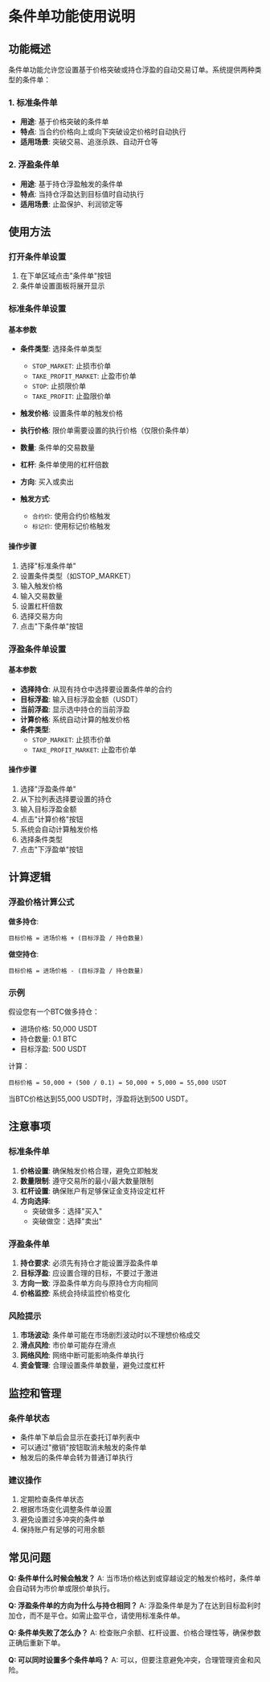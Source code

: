# 条件单功能使用说明

## 功能概述

条件单功能允许您设置基于价格突破或持仓浮盈的自动交易订单。系统提供两种类型的条件单：

### 1. 标准条件单
- **用途**: 基于价格突破的条件单
- **特点**: 当合约价格向上或向下突破设定价格时自动执行
- **适用场景**: 突破交易、追涨杀跌、自动开仓等

### 2. 浮盈条件单
- **用途**: 基于持仓浮盈触发的条件单
- **特点**: 当持仓浮盈达到目标值时自动执行
- **适用场景**: 止盈保护、利润锁定等

## 使用方法

### 打开条件单设置
1. 在下单区域点击"条件单"按钮
2. 条件单设置面板将展开显示

### 标准条件单设置

#### 基本参数
- **条件类型**: 选择条件单类型
  - `STOP_MARKET`: 止损市价单
  - `TAKE_PROFIT_MARKET`: 止盈市价单
  - `STOP`: 止损限价单
  - `TAKE_PROFIT`: 止盈限价单

- **触发价格**: 设置条件单的触发价格
- **执行价格**: 限价单需要设置的执行价格（仅限价条件单）
- **数量**: 条件单的交易数量
- **杠杆**: 条件单使用的杠杆倍数
- **方向**: 买入或卖出
- **触发方式**: 
  - `合约价`: 使用合约价格触发
  - `标记价`: 使用标记价格触发

#### 操作步骤
1. 选择"标准条件单"
2. 设置条件类型（如STOP_MARKET）
3. 输入触发价格
4. 输入交易数量
5. 设置杠杆倍数
6. 选择交易方向
7. 点击"下条件单"按钮

### 浮盈条件单设置

#### 基本参数
- **选择持仓**: 从现有持仓中选择要设置条件单的合约
- **目标浮盈**: 输入目标浮盈金额（USDT）
- **当前浮盈**: 显示选中持仓的当前浮盈
- **计算价格**: 系统自动计算的触发价格
- **条件类型**: 
  - `STOP_MARKET`: 止损市价单
  - `TAKE_PROFIT_MARKET`: 止盈市价单

#### 操作步骤
1. 选择"浮盈条件单"
2. 从下拉列表选择要设置的持仓
3. 输入目标浮盈金额
4. 点击"计算价格"按钮
5. 系统会自动计算触发价格
6. 选择条件类型
7. 点击"下浮盈单"按钮

## 计算逻辑

### 浮盈价格计算公式

**做多持仓**:
```
目标价格 = 进场价格 + (目标浮盈 / 持仓数量)
```

**做空持仓**:
```
目标价格 = 进场价格 - (目标浮盈 / 持仓数量)
```

### 示例

假设您有一个BTC做多持仓：
- 进场价格: 50,000 USDT
- 持仓数量: 0.1 BTC
- 目标浮盈: 500 USDT

计算：
```
目标价格 = 50,000 + (500 / 0.1) = 50,000 + 5,000 = 55,000 USDT
```

当BTC价格达到55,000 USDT时，浮盈将达到500 USDT。

## 注意事项

### 标准条件单
1. **价格设置**: 确保触发价格合理，避免立即触发
2. **数量限制**: 遵守交易所的最小/最大数量限制
3. **杠杆设置**: 确保账户有足够保证金支持设定杠杆
4. **方向选择**: 
   - 突破做多：选择"买入"
   - 突破做空：选择"卖出"

### 浮盈条件单
1. **持仓要求**: 必须先有持仓才能设置浮盈条件单
2. **目标浮盈**: 应设置合理的目标，不要过于激进
3. **方向一致**: 浮盈条件单方向与原持仓方向相同
4. **价格监控**: 系统会持续监控价格变化

### 风险提示
1. **市场波动**: 条件单可能在市场剧烈波动时以不理想价格成交
2. **滑点风险**: 市价单可能存在滑点
3. **网络风险**: 网络中断可能影响条件单执行
4. **资金管理**: 合理设置条件单数量，避免过度杠杆

## 监控和管理

### 条件单状态
- 条件单下单后会显示在委托订单列表中
- 可以通过"撤销"按钮取消未触发的条件单
- 触发后的条件单会转为普通订单执行

### 建议操作
1. 定期检查条件单状态
2. 根据市场变化调整条件单设置
3. 避免设置过多冲突的条件单
4. 保持账户有足够的可用余额

## 常见问题

**Q: 条件单什么时候会触发？**
A: 当市场价格达到或穿越设定的触发价格时，条件单会自动转为市价单或限价单执行。

**Q: 浮盈条件单的方向为什么与持仓相同？**
A: 浮盈条件单是为了在达到目标盈利时加仓，而不是平仓。如需止盈平仓，请使用标准条件单。

**Q: 条件单失败了怎么办？**
A: 检查账户余额、杠杆设置、价格合理性等，确保参数正确后重新下单。

**Q: 可以同时设置多个条件单吗？**
A: 可以，但要注意避免冲突，合理管理资金和风险。 